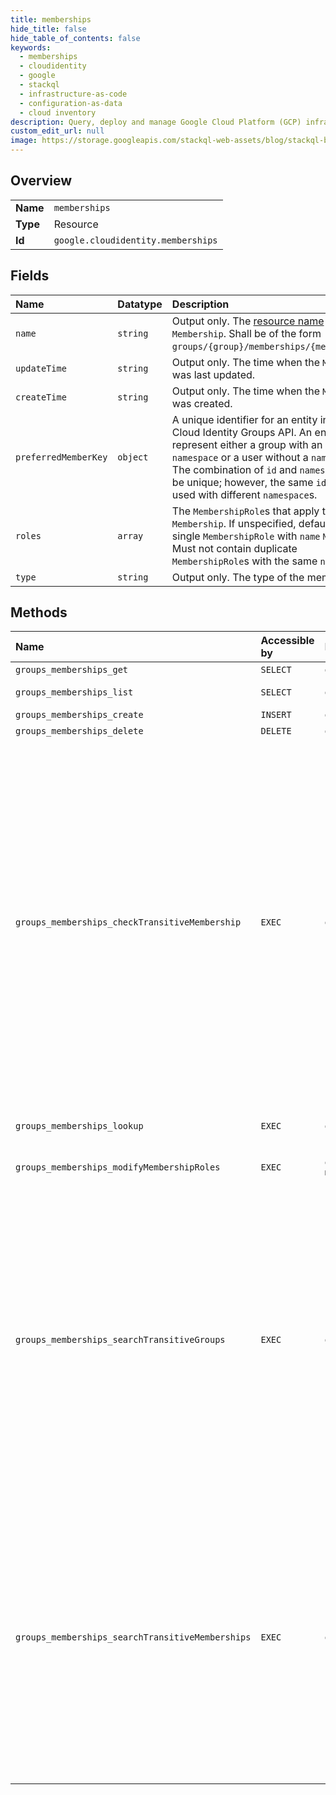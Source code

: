 ```yaml
---
title: memberships
hide_title: false
hide_table_of_contents: false
keywords:
  - memberships
  - cloudidentity
  - google    
  - stackql
  - infrastructure-as-code
  - configuration-as-data
  - cloud inventory
description: Query, deploy and manage Google Cloud Platform (GCP) infrastructure and resources using SQL
custom_edit_url: null
image: https://storage.googleapis.com/stackql-web-assets/blog/stackql-blog-post-featured-image.png
---
```

  
    

## Overview
<table><tbody>
<tr><td><b>Name</b></td><td><code>memberships</code></td></tr>
<tr><td><b>Type</b></td><td>Resource</td></tr>
<tr><td><b>Id</b></td><td><code>google.cloudidentity.memberships</code></td></tr>
</tbody></table>

## Fields
| Name | Datatype | Description |
|:-----|:---------|:------------|
| `name` | `string` | Output only. The [resource name](https://cloud.google.com/apis/design/resource_names) of the `Membership`. Shall be of the form `groups/{group}/memberships/{membership}`. |
| `updateTime` | `string` | Output only. The time when the `Membership` was last updated. |
| `createTime` | `string` | Output only. The time when the `Membership` was created. |
| `preferredMemberKey` | `object` | A unique identifier for an entity in the Cloud Identity Groups API. An entity can represent either a group with an optional `namespace` or a user without a `namespace`. The combination of `id` and `namespace` must be unique; however, the same `id` can be used with different `namespace`s. |
| `roles` | `array` | The `MembershipRole`s that apply to the `Membership`. If unspecified, defaults to a single `MembershipRole` with `name` `MEMBER`. Must not contain duplicate `MembershipRole`s with the same `name`. |
| `type` | `string` | Output only. The type of the membership. |
## Methods
| Name | Accessible by | Required Params | Description |
|:-----|:--------------|:----------------|:------------|
| `groups_memberships_get` | `SELECT` | `groupsId, membershipsId` | Retrieves a `Membership`. |
| `groups_memberships_list` | `SELECT` | `groupsId` | Lists the `Membership`s within a `Group`. |
| `groups_memberships_create` | `INSERT` | `groupsId` | Creates a `Membership`. |
| `groups_memberships_delete` | `DELETE` | `groupsId, membershipsId` | Deletes a `Membership`. |
| `groups_memberships_checkTransitiveMembership` | `EXEC` | `groupsId` | Check a potential member for membership in a group. **Note:** This feature is only available to Google Workspace Enterprise Standard, Enterprise Plus, and Enterprise for Education; and Cloud Identity Premium accounts. If the account of the member is not one of these, a 403 (PERMISSION_DENIED) HTTP status code will be returned. A member has membership to a group as long as there is a single viewable transitive membership between the group and the member. The actor must have view permissions to at least one transitive membership between the member and group. |
| `groups_memberships_lookup` | `EXEC` | `groupsId` | Looks up the [resource name](https://cloud.google.com/apis/design/resource_names) of a `Membership` by its `EntityKey`. |
| `groups_memberships_modifyMembershipRoles` | `EXEC` | `groupsId, membershipsId:modifyMembershipRoles` | Modifies the `MembershipRole`s of a `Membership`. |
| `groups_memberships_searchTransitiveGroups` | `EXEC` | `groupsId` | Search transitive groups of a member. **Note:** This feature is only available to Google Workspace Enterprise Standard, Enterprise Plus, and Enterprise for Education; and Cloud Identity Premium accounts. If the account of the member is not one of these, a 403 (PERMISSION_DENIED) HTTP status code will be returned. A transitive group is any group that has a direct or indirect membership to the member. Actor must have view permissions all transitive groups. |
| `groups_memberships_searchTransitiveMemberships` | `EXEC` | `groupsId` | Search transitive memberships of a group. **Note:** This feature is only available to Google Workspace Enterprise Standard, Enterprise Plus, and Enterprise for Education; and Cloud Identity Premium accounts. If the account of the group is not one of these, a 403 (PERMISSION_DENIED) HTTP status code will be returned. A transitive membership is any direct or indirect membership of a group. Actor must have view permissions to all transitive memberships. |
